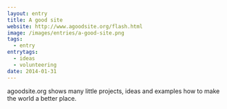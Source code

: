 ```yaml
---
layout: entry
title: A good site
website: http://www.agoodsite.org/flash.html
image: /images/entries/a-good-site.png
tags:
  - entry
entrytags:
  - ideas
  - volunteering
date: 2014-01-31
---
```


agoodsite.org shows many little projects, ideas and examples how to make the world a better place.